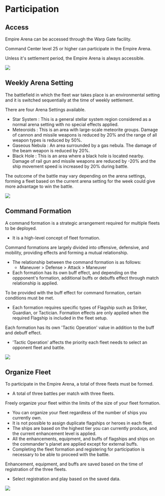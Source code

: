 # Participation


## Access

Empire Arena can be accessed through the Warp Gate facility.<br>

Command Center level 25 or higher can participate in the Empire Arena.<br>

Unless it's settlement period, the Empire Arena is always accessible.<br>

![](https://astrokings.s3.ap-northeast-2.amazonaws.com/html/img/help/1500_02.jpg)


## Weekly Arena Setting

The battlefield in which the fleet war takes place is an environmental setting and it is switched sequentially at the time of weekly settlement.<br>

There are four Arena Settings available.
 - Star System : This is a general stellar system region considered as a normal arena setting with no special effects applied.
 - Meteoroids : This is an area with large-scale meteorite groups. Damage of cannon and missile weapons is reduced by 20% and the range of all weapon types is reduced by 50%.
 - Gaseous Nebula : An area surrounded by a gas nebula. The damage of the beam weapon is reduced by 20%.
 - Black Hole : This is an area where a black hole is located nearby. Damage of rail gun and missile weapons are reduced by -20% and the ship movement speed is increased by 20% during battle.<br>

The outcome of the battle may vary depending on the arena settings, forming a fleet based on the current arena setting for the week could give more advantage to win the battle.<br>

![](https://astrokings.s3.ap-northeast-2.amazonaws.com/html/img/help/1500_03.jpg)


## Command Formation

A command formation is a strategic arrangement required for multiple fleets to be deployed.
  - It is a high-level concept of fleet formation.<br>

Command formations are largely divided into offensive, defensive, and mobility, providing effects and forming a mutual relationship.
 - The relationship between the command formation is as follows:<br>
    * Maneuver > Defense > Attack > Maneuver
 - Each formation has its own buff effect, and depending on the oppponent's formation, additional buffs or debuffs effect through match relationship is applied.<br>

To be provided with the buff effect for command formation, certain conditions must be met.
 - Each formation requires specific types of Flagship such as Striker, Guardian, or Tactician. Formation effects are only applied when the required Flagship is included in the fleet setup.<br>

Each formation has its own 'Tactic Operation' value in addition to the buff and debuff effect.
 - 'Tactic Operation' affects the priority each fleet needs to select an opponent fleet and battle.<br>
 
![](https://astrokings.s3.ap-northeast-2.amazonaws.com/html/img/help/1500_04.jpg)


## Organize Fleet

To participate in the Empire Arena, a total of three fleets must be formed.
 - A total of three battles per match with three fleets.<br>

Freely organize your fleet within the limits of the size of your fleet formation.
 - You can organize your fleet regardless of the number of ships you currently own.
 - It is not possible to assign duplicate flagships or heroes in each fleet.
 - The ships are based on the highest tier you can currently produce, and the current enhancement level is applied.
 - All the enhancements, equipment, and buffs of flagships and ships on the commander's planet are applied except for external buffs.
 - Completing the fleet formation and registering for participation is necessary to be able to proceed with the battle.<br>

Enhancement, equipment, and buffs are saved based on the time of registration of the three fleets. 
 - Select registration and play based on the saved data.<br>
 
 ![](https://astrokings.s3.ap-northeast-2.amazonaws.com/html/img/help/1500_05.jpg)